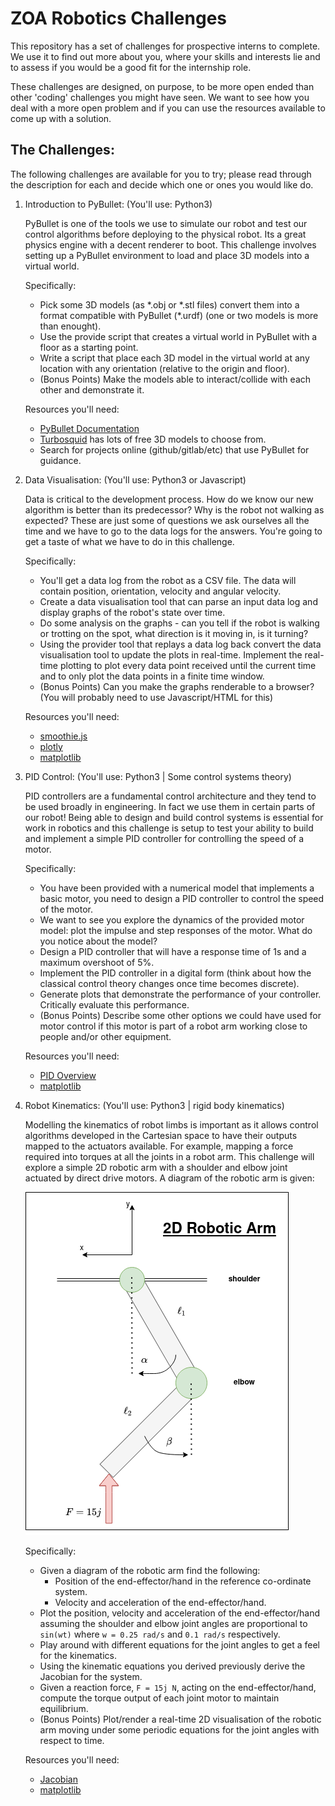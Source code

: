 # ZOA Robotics Challenges
This repository has a set of challenges for prospective interns to complete. We use it to find out more about
you, where your skills and interests lie and to assess if you would be a good fit for the internship role.

These challenges are designed, on purpose, to be more open ended than other 'coding' challenges you might
have seen. We want to see how you deal with a more open problem and if you can use the resources available
to come up with a solution.

## The Challenges:
The following challenges are available for you to try; please read through the description for each and
decide which one or ones you would like do.

1.  Introduction to PyBullet:	(You'll use: Python3)

	PyBullet is one of the tools we use to simulate our robot and test our control algorithms before
	deploying to the physical robot. Its a great physics engine with a decent renderer to boot. This
	challenge involves setting up a PyBullet environment to load and place 3D models into a virtual
	world.

	Specifically:
	*  Pick some 3D models (as \*.obj or \*.stl files) convert them into a format compatible with
	   PyBullet (\*.urdf) (one or two models is more than enought).
	*  Use the provide script that creates a virtual world in PyBullet with a floor as a starting point.
	*  Write a script that place each 3D model in the virtual world at any location with any orientation
	   (relative to the origin and floor).
	*  (Bonus Points) Make the models able to interact/collide with each other and demonstrate it.

	Resources you'll need:
	* [PyBullet Documentation](https://pybullet.org/wordpress/index.php/forum-2/)
	* [Turbosquid](https://www.turbosquid.com/) has lots of free 3D models to choose from.
	* Search for projects online (github/gitlab/etc) that use PyBullet for guidance.

2.  Data Visualisation:	 (You'll use: Python3 or Javascript)

	Data is critical to the development process. How do we know our new algorithm is better than its
	predecessor? Why is the robot not walking as expected? These are just some of questions we ask
	ourselves all the time and we have to go to the data logs for the answers. You're going to get a
	taste of what we have to do in this challenge. 
	
	Specifically:
	*  You'll get a data log from the robot as a CSV file. The data will contain position, orientation,
	   velocity and angular velocity.
	*  Create a data visualisation tool that can parse an input data log and display graphs of the
	   robot's state over time.
	*  Do some analysis on the graphs - can you tell if the robot is walking or trotting on the spot,
	   what direction is it moving in, is it turning?
	*  Using the provider tool that replays a data log back convert the data visualisation tool
	   to update the plots in real-time. Implement the real-time plotting to plot every data point
	   received until the current time and to only plot the data points in a finite time window.
	*  (Bonus Points) Can you make the graphs renderable to a browser? (You will probably need to
	   use Javascript/HTML for this)

	Resources you'll need:
	* [smoothie.js](http://smoothiecharts.org/)
	* [plotly](https://plotly.com/nodejs/)
	* [matplotlib](https://matplotlib.org/)

3.  PID Control: (You'll use: Python3 | Some control systems theory)

	PID controllers are a fundamental control architecture and they tend to be used broadly in engineering.
	In fact we use them in certain parts of our robot! Being able to design and build control systems is
	essential for work in robotics and this challenge is setup to test your ability to build and
	implement a simple PID controller for controlling the speed of a motor. 

	Specifically:
	*  You have been provided with a numerical model that implements a basic motor, you need to design a
	   PID controller to control the speed of the motor.
	*  We want to see you explore the dynamics of the provided motor model: plot the impulse and step
	   responses of the motor. What do you notice about the model?
	*  Design a PID controller that will have a response time of 1s and a maximum overshoot of 5%.
	*  Implement the PID controller in a digital form (think about how the classical control theory
	   changes once time becomes discrete).
	*  Generate plots that demonstrate the performance of your controller. Critically evaluate this
	   performance.
	*  (Bonus Points) Describe some other options we could have used for motor control if this motor
	   is part of a robot arm working close to people and/or other equipment.
	
	Resources you'll need:
	* [PID Overview](https://m.eet.com/media/1112634/f-wescot.pdf)
	* [matplotlib](https://matplotlib.org/)

4.  Robot Kinematics: (You'll use: Python3 | rigid body kinematics)

	Modelling the kinematics of robot limbs is important as it allows control algorithms developed in
	the Cartesian space to have their outputs mapped to the actuators available. For example, mapping
	a force required into torques at all the joints in a robot arm. This challenge will explore a simple
	2D robotic arm with a shoulder and elbow joint actuated by direct drive motors. A diagram of the
	robotic arm is given:

	![Robot Arm](https://github.com/lance-zoa/zoa_challenges/blob/main/robotic_arm_2d.png)

	Specifically:
	*  Given a diagram of the robotic arm find the following:
		- Position of the end-effector/hand in the reference co-ordinate system.
		- Velocity and acceleration of the end-effector/hand.
	*  Plot the position, velocity and acceleration of the end-effector/hand assuming the shoulder and elbow
	   joint angles are proportional to `sin(wt)` where `w = 0.25 rad/s` and `0.1 rad/s` respectively.
	*  Play around with different equations for the joint angles to get a feel for the kinematics.
	*  Using the kinematic equations you derived previously derive the Jacobian for the system.
	*  Given a reaction force, `F = 15j N`, acting on the end-effector/hand, compute the torque output of
	   each joint motor to maintain equilibrium.
	*  (Bonus Points) Plot/render a real-time 2D visualisation of the robotic arm moving under some periodic
	    equations for the joint angles with respect to time.

	Resources you'll need:
	* [Jacobian](https://en.wikipedia.org/wiki/Jacobian_matrix_and_determinant)
	* [matplotlib](https://matplotlib.org/)

	
